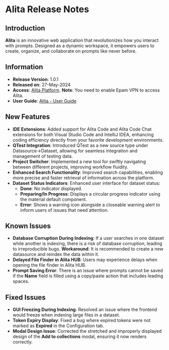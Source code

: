 # Alita Release Notes

## Introduction

**Alita** is an innovative web application that revolutionizes how you interact with prompts. Designed as a dynamic workspace, it empowers users to create, organize, and collaborate on prompts like never before.

## Information

* **Release Version**: 1.0.1
* **Released on**: 27-May-2024
* **Access**: [Alita Platform](https://alita.lab.epam.com). **Note**: You need to enable Epam VPN to access Alita.
* **User Guide**: [Alita - User Guide](../../home/introduction.md)

## New Features

* **IDE Extensions**: Added support for Alita Code and Alita Code Chat extensions for both Visual Studio Code and IntelliJ IDEA, enhancing coding efficiency directly from your favorite development environments.
* **QTest Integration**: Introduced QTest as a new source type under Datasource→Dataset, allowing for seamless integration and management of testing data.
* **Project Switcher**: Implemented a new tool for swiftly navigating between different projects, improving workflow fluidity.
* **Enhanced Search Functionality**: Improved search capabilities, enabling more precise and faster retrieval of information across the platform.
* **Dataset Status Indicators**: Enhanced user interface for dataset status:
    * **Done**: No indicator displayed.
    * **Preparing/In Progress**: Displays a circular progress indicator using the material default component.
    * **Error**: Shows a warning icon alongside a closeable warning alert to inform users of issues that need attention.

## Known Issues

* **Database Corruption During Indexing**: If a user searches in one dataset while another is indexing, there is a risk of database corruption, leading to irreproducible bugs. **Workaround**: It is recommended to create a new datasource and reindex the data within it.
* **Delayed File Finder in Alita HUB**: Users may experience delays when opening the file finder in Alita HUB.
* **Prompt Saving Error**: There is an issue where prompts cannot be saved if the **Name** field is filled using a copy/paste action that includes leading spaces.

## Fixed Issues

* **GUI Freezing During Indexing**: Resolved an issue where the frontend would freeze when indexing large files in a dataset.
* **Token Expiry Display**: Fixed a bug where expired tokens were not marked as **Expired** in the Configuration tab.
* **Modal Design Issue**: Corrected the stretched and improperly displayed design of the **Add to collections** modal, ensuring it now renders correctly.


